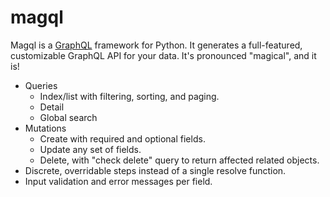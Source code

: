 # magql

Magql is a [GraphQL][] framework for Python. It generates a full-featured,
customizable GraphQL API for your data. It's pronounced "magical", and it is!

-   Queries
    -   Index/list with filtering, sorting, and paging.
    -   Detail
    -   Global search
-   Mutations
    -   Create with required and optional fields.
    -   Update any set of fields.
    -   Delete, with "check delete" query to return affected related objects.
-   Discrete, overridable steps instead of a single resolve function.
-   Input validation and error messages per field.

[GraphQL]: https://graphql.org/
